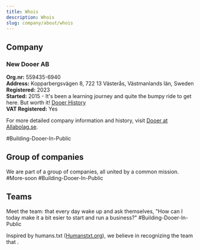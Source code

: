 ```yaml
---
title: Whois
description: Whois
slug: company/about/whois
---
```


## Company

### New Dooer AB

**Org.nr:** 559435-6940  
**Address:** Kopparbergsvägen 8, 722 13 Västerås, Västmanlands län, Sweden  
**Registered:** 2023  
**Started:** 2015 - It's been a learning journey and quite the bumpy ride to get here. But worth it! [Dooer History](history.md)  
**VAT Registered:** Yes  

For more detailed company information and history, visit [Dooer at Allabolag.se](https://www.allabolag.se/5594356940).

#Building-Dooer-In-Public

## Group of companies

We are part of a group of companies, all united by a common mission. #More-soon #Building-Dooer-In-Public

## Teams

Meet the team: that every day wake up and ask themselves, "How can I today make it a bit esier to start and run a business?" #Building-Dooer-In-Public

Inspired by humans.txt ([Humanstxt.org](https://humanstxt.org/)), we believe in recognizing the team that .
